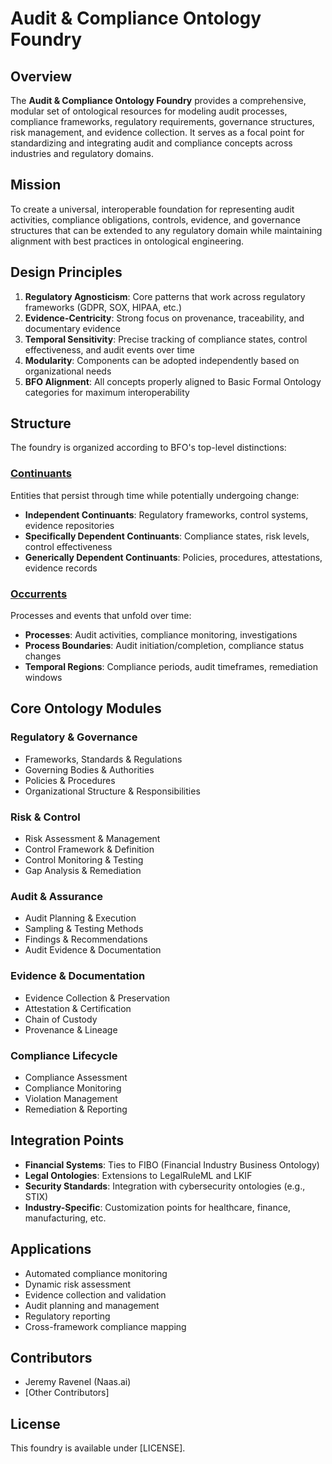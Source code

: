 # Audit & Compliance Ontology Foundry

## Overview
The **Audit & Compliance Ontology Foundry** provides a comprehensive, modular set of ontological resources for modeling audit processes, compliance frameworks, regulatory requirements, governance structures, risk management, and evidence collection. It serves as a focal point for standardizing and integrating audit and compliance concepts across industries and regulatory domains.

## Mission
To create a universal, interoperable foundation for representing audit activities, compliance obligations, controls, evidence, and governance structures that can be extended to any regulatory domain while maintaining alignment with best practices in ontological engineering.

## Design Principles
1. **Regulatory Agnosticism**: Core patterns that work across regulatory frameworks (GDPR, SOX, HIPAA, etc.)
2. **Evidence-Centricity**: Strong focus on provenance, traceability, and documentary evidence
3. **Temporal Sensitivity**: Precise tracking of compliance states, control effectiveness, and audit events over time
4. **Modularity**: Components can be adopted independently based on organizational needs
5. **BFO Alignment**: All concepts properly aligned to Basic Formal Ontology categories for maximum interoperability

## Structure
The foundry is organized according to BFO's top-level distinctions:

### [Continuants](./Continuant/README.md)
Entities that persist through time while potentially undergoing change:
- **Independent Continuants**: Regulatory frameworks, control systems, evidence repositories
- **Specifically Dependent Continuants**: Compliance states, risk levels, control effectiveness
- **Generically Dependent Continuants**: Policies, procedures, attestations, evidence records

### [Occurrents](./Occurrent/README.md)
Processes and events that unfold over time:
- **Processes**: Audit activities, compliance monitoring, investigations
- **Process Boundaries**: Audit initiation/completion, compliance status changes
- **Temporal Regions**: Compliance periods, audit timeframes, remediation windows

## Core Ontology Modules

### Regulatory & Governance
- Frameworks, Standards & Regulations
- Governing Bodies & Authorities
- Policies & Procedures
- Organizational Structure & Responsibilities

### Risk & Control
- Risk Assessment & Management
- Control Framework & Definition
- Control Monitoring & Testing
- Gap Analysis & Remediation

### Audit & Assurance
- Audit Planning & Execution
- Sampling & Testing Methods
- Findings & Recommendations
- Audit Evidence & Documentation

### Evidence & Documentation
- Evidence Collection & Preservation
- Attestation & Certification
- Chain of Custody
- Provenance & Lineage

### Compliance Lifecycle
- Compliance Assessment
- Compliance Monitoring
- Violation Management
- Remediation & Reporting

## Integration Points
- **Financial Systems**: Ties to FIBO (Financial Industry Business Ontology)
- **Legal Ontologies**: Extensions to LegalRuleML and LKIF
- **Security Standards**: Integration with cybersecurity ontologies (e.g., STIX)
- **Industry-Specific**: Customization points for healthcare, finance, manufacturing, etc.

## Applications
- Automated compliance monitoring
- Dynamic risk assessment
- Evidence collection and validation
- Audit planning and management
- Regulatory reporting
- Cross-framework compliance mapping

## Contributors
- Jeremy Ravenel (Naas.ai)
- [Other Contributors]

## License
This foundry is available under [LICENSE].